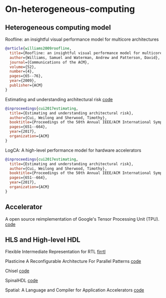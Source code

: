 # On-heterogeneous-computing


## Heterogeneous computing model

Roofline: an insightful visual performance model for multicore architectures
```bib
@article{williams2009roofline,
  title={Roofline: an insightful visual performance model for multicore architectures},
  author={Williams, Samuel and Waterman, Andrew and Patterson, David},
  journal={Communications of the ACM},
  volume={52},
  number={4},
  pages={65--76},
  year={2009},
  publisher={ACM}
}
```


Estimating and understanding architectural risk [code](https://github.com/UCSBarchlab/Archrisk)
```bib
@inproceedings{cui2017estimating,
  title={Estimating and understanding architectural risk},
  author={Cui, Weilong and Sherwood, Timothy},
  booktitle={Proceedings of the 50th Annual IEEE/ACM International Symposium on Microarchitecture},
  pages={651--664},
  year={2017},
  organization={ACM}
}
```



LogCA: A high-level performance model for hardware accelerators
```bib
@inproceedings{cui2017estimating,
  title={Estimating and understanding architectural risk},
  author={Cui, Weilong and Sherwood, Timothy},
  booktitle={Proceedings of the 50th Annual IEEE/ACM International Symposium on Microarchitecture},
  pages={651--664},
  year={2017},
  organization={ACM}
}
```

## Accelerator

A open source reimplementation of Google's Tensor Processing Unit (TPU). [code](https://github.com/UCSBarchlab/OpenTPU)


## HLS and High-level HDL

Flexible Intermediate Representation for RTL [firrtl](https://github.com/freechipsproject/firrtl)

Plasticine A Reconfigurable Architecture For Parallel Patterns [code](https://github.com/gsneha26/plasticine)

Chisel [code](https://chisel.eecs.berkeley.edu/)

SpinalHDL [code](https://spinalhdl.github.io/SpinalDoc/)

Spatial: A Language and Compiler for Application Accelerators [code](https://github.com/stanford-ppl/spatial-lang)
